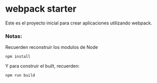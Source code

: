 # webpack starter

Este es el proyecto inicial para crear aplicaciones utilizando webpack.

### Notas:
Recuerden reconstruir los modulos de Node
```
npm install
```
Y para construir el built, recuerden:

```
npm run build
```